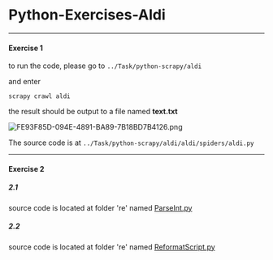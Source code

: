 # Python-Exercises-Aldi
---
#### Exercise 1

to run the code, please go to 
`../Task/python-scrapy/aldi`

and enter 

`scrapy crawl aldi`

the result should be output to a file named **text.txt**

![FE93F85D-094E-4891-BA89-7B18BD7B4126.png](:storage/16de6377-443b-49ea-9289-dc6552da1a67/89adb4b0.png)


The source code is at
`../Task/python-scrapy/aldi/aldi/spiders/aldi.py`

---
#### Exercise 2

##### 2.1

source code is located at folder 're' named [ParseInt.py](../re/ParseInt.py)

##### 2.2

source code is located at folder 're' named [ReformatScript.py](../re/ReformatScript.py)
